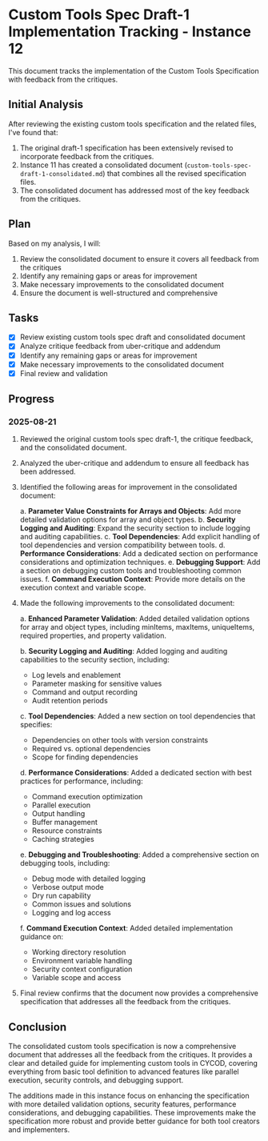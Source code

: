 # Custom Tools Spec Draft-1 Implementation Tracking - Instance 12

This document tracks the implementation of the Custom Tools Specification with feedback from the critiques.

## Initial Analysis

After reviewing the existing custom tools specification and the related files, I've found that:

1. The original draft-1 specification has been extensively revised to incorporate feedback from the critiques.
2. Instance 11 has created a consolidated document (`custom-tools-spec-draft-1-consolidated.md`) that combines all the revised specification files.
3. The consolidated document has addressed most of the key feedback from the critiques.

## Plan

Based on my analysis, I will:

1. Review the consolidated document to ensure it covers all feedback from the critiques
2. Identify any remaining gaps or areas for improvement
3. Make necessary improvements to the consolidated document
4. Ensure the document is well-structured and comprehensive

## Tasks

- [x] Review existing custom tools spec draft and consolidated document
- [x] Analyze critique feedback from uber-critique and addendum
- [x] Identify any remaining gaps or areas for improvement
- [x] Make necessary improvements to the consolidated document
- [x] Final review and validation

## Progress

### 2025-08-21

1. Reviewed the original custom tools spec draft-1, the critique feedback, and the consolidated document.
2. Analyzed the uber-critique and addendum to ensure all feedback has been addressed.
3. Identified the following areas for improvement in the consolidated document:

   a. **Parameter Value Constraints for Arrays and Objects**: Add more detailed validation options for array and object types.
   b. **Security Logging and Auditing**: Expand the security section to include logging and auditing capabilities.
   c. **Tool Dependencies**: Add explicit handling of tool dependencies and version compatibility between tools.
   d. **Performance Considerations**: Add a dedicated section on performance considerations and optimization techniques.
   e. **Debugging Support**: Add a section on debugging custom tools and troubleshooting common issues.
   f. **Command Execution Context**: Provide more details on the execution context and variable scope.

4. Made the following improvements to the consolidated document:

   a. **Enhanced Parameter Validation**: Added detailed validation options for array and object types, including minItems, maxItems, uniqueItems, required properties, and property validation.
   
   b. **Security Logging and Auditing**: Added logging and auditing capabilities to the security section, including:
      - Log levels and enablement
      - Parameter masking for sensitive values
      - Command and output recording
      - Audit retention periods
   
   c. **Tool Dependencies**: Added a new section on tool dependencies that specifies:
      - Dependencies on other tools with version constraints
      - Required vs. optional dependencies
      - Scope for finding dependencies
   
   d. **Performance Considerations**: Added a dedicated section with best practices for performance, including:
      - Command execution optimization
      - Parallel execution
      - Output handling
      - Buffer management
      - Resource constraints
      - Caching strategies
   
   e. **Debugging and Troubleshooting**: Added a comprehensive section on debugging tools, including:
      - Debug mode with detailed logging
      - Verbose output mode
      - Dry run capability
      - Common issues and solutions
      - Logging and log access
   
   f. **Command Execution Context**: Added detailed implementation guidance on:
      - Working directory resolution
      - Environment variable handling
      - Security context configuration
      - Variable scope and access

5. Final review confirms that the document now provides a comprehensive specification that addresses all the feedback from the critiques.

## Conclusion

The consolidated custom tools specification is now a comprehensive document that addresses all the feedback from the critiques. It provides a clear and detailed guide for implementing custom tools in CYCOD, covering everything from basic tool definition to advanced features like parallel execution, security controls, and debugging support.

The additions made in this instance focus on enhancing the specification with more detailed validation options, security features, performance considerations, and debugging capabilities. These improvements make the specification more robust and provide better guidance for both tool creators and implementers.